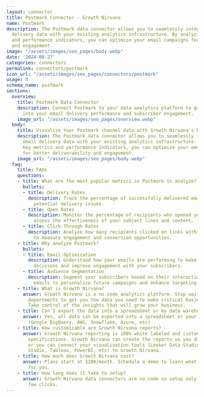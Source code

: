 ```yaml
---
layout: connector
title: Postmark Connector - Growth Nirvana
name: Postmark
description: The Postmark data connector allows you to seamlessly integrate your email
  delivery data with your existing analytics infrastructure. By analyzing key metrics
  and performance indicators, you can optimize your email campaigns for better deliverability
  and engagement.
image: "/assets/images/seo_pages/body.webp"
date: '2024-08-27'
categories: connectors
permalink: connectors/postmark
icon_url: "/assets/images/seo_pages/connectors/postmark"
usage: 0
schema_name: postmark
sections:
  overview:
    title: Postmark Data Connector
    description: Connect Postmark to your data analytics platform to gain insights
      into your email delivery performance and subscriber engagement.
    image_url: "/assets/images/seo_pages/overview.webp"
  body:
    title: Visualize Your Postmark channel data with Growth Nirvana's Postmark Connector
    description: The Postmark data connector allows you to seamlessly integrate your
      email delivery data with your existing analytics infrastructure. By analyzing
      key metrics and performance indicators, you can optimize your email campaigns
      for better deliverability and engagement.
    image_url: "/assets/images/seo_pages/body.webp"
  faq:
    title: FAQs
    questions:
    - title: What are the most popular metrics in Postmark to analyze?
      bullets:
      - title: Delivery Rates
        description: Track the percentage of successfully delivered emails to identify
          potential delivery issues.
      - title: Open Rates
        description: Monitor the percentage of recipients who opened your emails to
          assess the effectiveness of your subject lines and content.
      - title: Click-Through Rates
        description: Analyze how many recipients clicked on links within your emails
          to measure engagement and conversion opportunities.
    - title: Why analyze Postmark?
      bullets:
      - title: Email Optimization
        description: Understand how your emails are performing to make data-driven
          decisions and improve engagement with your subscribers.
      - title: Audience Segmentation
        description: Segment your subscribers based on their interaction with your
          emails to personalize future campaigns and enhance targeting.
    - title: What is Growth Nirvana?
      answer: Growth Nirvana is a no code analytics platform. Stop waiting for other
        departments to get you the data you need to make critical business decisions.
        Take control of the insights that will grow your business.
    - title: Can I export the data into a spreadsheet or my data warehouse?
      answer: Yes, all data can be exported into a spreadsheet or your data warehouse
        (Google BigQuery, AWS, Snowflake, Azure, etc)
    - title: How customizable are Growth Nirvana reports?
      answer: Growth Nirvana reporting is 100% white labeled and customized to your
        specifications. Growth Nirvana can create the reports so you don’t have to
        or you can connect your visualization tools (Looker Data Studio/Google Data
        Studio, Tableau, PowerBI, etc) to Growth Nirvana.
    - title: How much does Growth Nirvana cost?
      answer: Plans start at $200/month. Schedule a demo to learn what plan is best
        for you.
    - title: How long does it take to setup?
      answer: Growth Nirvana data connectors are no code so setup only requires a
        few clicks.
---
```

